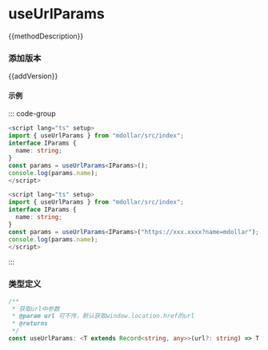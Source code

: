 <!--
 * @Description:
 * @Autor: 万洲
 * @Date: 2023-02-25 18:37:51
 * @LastEditors: 万洲
 * @LastEditTime: 2023-02-25 19:50:35
-->
<script setup lang="ts">
    /** 方法描述 */
const methodDescription="一个获取url中参数的hooks，默认获取window.location.href地址"
/** 添加版本 */
const addVersion="1.0.5"

</script>

# useUrlParams

{{methodDescription}}

### 添加版本

{{addVersion}}

#### 示例

::: code-group

```typescript [基本使用]
<script lang="ts" setup>
import { useUrlParams } from "mdollar/src/index";
interface IParams {
  name: string;
}
const params = useUrlParams<IParams>();
console.log(params.name);
</script>

```

```typescript [自定义Url]
<script lang="ts" setup>
import { useUrlParams } from "mdollar/src/index";
interface IParams {
  name: string;
}
const params = useUrlParams<IParams>("https://xxx.xxxx?name=mdollar");
console.log(params.name);
</script>

```

:::

### 类型定义

```typescript
/**
 * 获取url中参数
 * @param url 可不传，默认获取window.location.href的url
 * @returns
 */
const useUrlParams: <T extends Record<string, any>>(url?: string) => T;
```
